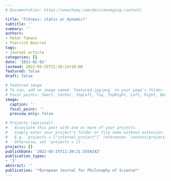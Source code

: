 ```yaml
---
# Documentation: https://wowchemy.com/docs/managing-content/

title: 'Fitness: static or dynamic?'
subtitle: ''
summary: ''
authors:
- Peter Takacs
- Pierrick Bourrat
tags:
- journal article
categories: []
date: '2021-01-01'
lastmod: 2022-05-25T21:30:23+10:00
featured: false
draft: false

# Featured image
# To use, add an image named `featured.jpg/png` to your page's folder.
# Focal points: Smart, Center, TopLeft, Top, TopRight, Left, Right, BottomLeft, Bottom, BottomRight.
image:
  caption: ''
  focal_point: ''
  preview_only: false

# Projects (optional).
#   Associate this post with one or more of your projects.
#   Simply enter your project's folder or file name without extension.
#   E.g. `projects = ["internal-project"]` references `content/project/deep-learning/index.md`.
#   Otherwise, set `projects = []`.
projects: []
publishDate: '2022-05-25T11:30:21.555024Z'
publication_types:
- '2'
abstract: ''
publication: '*European Journal for Philosophy of Science*'
---
```

